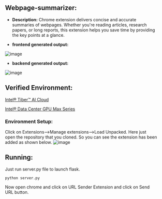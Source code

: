 ## Webpage-summarizer:
- **Description:** 
Chrome extension delivers concise and accurate summaries of webpages. Whether you're reading articles, research papers, or long reports, this extension helps you save time by providing the key points at a glance.

- **frontend generated output:**

![image](https://github.com/user-attachments/assets/077d3304-0e82-4692-b390-944827f6bc87)

- **backend generated output:**

![image](https://github.com/user-attachments/assets/058ba657-f608-4619-bda7-f14a012e27cd)

## Verified Environment:
[Intel® Tiber™ AI Cloud](https://www.intel.com/content/www/us/en/developer/tools/devcloud/services.html)

[Intel® Data Center GPU Max Series](https://www.intel.com/content/www/us/en/products/details/discrete-gpus/data-center-gpu/max-series.html)

### Environment Setup:
Click on Extensions-->Manage extensions-->Load Unpacked.
Here just open the repository that you cloned. So you can see the extension has been added as shown below.
![image](https://github.com/user-attachments/assets/11d4c239-5b79-4610-994a-541ed64f6728)

## Running:
Just run server.py file to launch flask.
```
python server.py
```
Now open chrome and click on URL Sender Extension and click on Send URL button.
